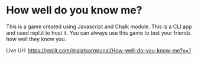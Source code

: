 # How well do you know me?
This is a game created using Javascript and Chalk module. This is a CLI app and used repl.it to host it. You can always use this game to test your friends how well they know you.

Live Url: https://replit.com/@alatkarmrunal/How-well-do-you-know-me?v=1
